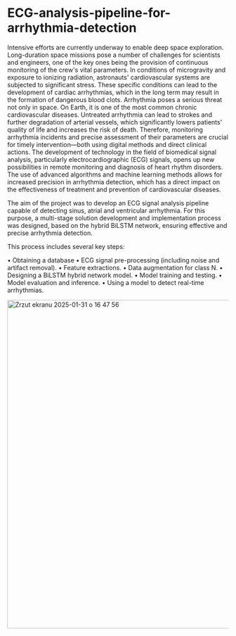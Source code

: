 # ECG-analysis-pipeline-for-arrhythmia-detection

Intensive efforts are currently underway to enable deep space exploration. Long-duration
space missions pose a number of challenges for scientists and engineers, one of the key ones
being the provision of continuous monitoring of the crew's vital parameters. In conditions of
microgravity and exposure to ionizing radiation, astronauts' cardiovascular systems are
subjected to significant stress. These specific conditions can lead to the development of cardiac
arrhythmias, which in the long term may result in the formation of dangerous blood clots.
Arrhythmia poses a serious threat not only in space. On Earth, it is one of the most common
chronic cardiovascular diseases. Untreated arrhythmia can lead to strokes and further
degradation of arterial vessels, which significantly lowers patients' quality of life and increases
the risk of death. Therefore, monitoring arrhythmia incidents and precise assessment of their
parameters are crucial for timely intervention—both using digital methods and direct clinical
actions. The development of technology in the field of biomedical signal analysis, particularly
electrocardiographic (ECG) signals, opens up new possibilities in remote monitoring and
diagnosis of heart rhythm disorders. The use of advanced algorithms and machine learning
methods allows for increased precision in arrhythmia detection, which has a direct impact on
the effectiveness of treatment and prevention of cardiovascular diseases.

The aim of the project was to develop an ECG signal analysis pipeline capable of detecting sinus, atrial and ventricular arrhythmia. For this purpose, a multi-stage solution development and implementation process was designed, based on the hybrid BiLSTM network, ensuring effective and precise arrhythmia detection.

This process includes several key steps: 

•	Obtaining a database
•	ECG signal pre-processing (including noise and artifact removal).
•	Feature extractions.
•	Data augmentation for class N.
•	Designing a BiLSTM hybrid network model.
•	Model training and testing.
•	Model evaluation and inference. 
•	Using a model to detect real-time arrhythmias.


<img width="747" alt="Zrzut ekranu 2025-01-31 o 16 47 56" src="https://github.com/user-attachments/assets/f48d88ea-2eaf-4067-b603-d4db508410fe" />
